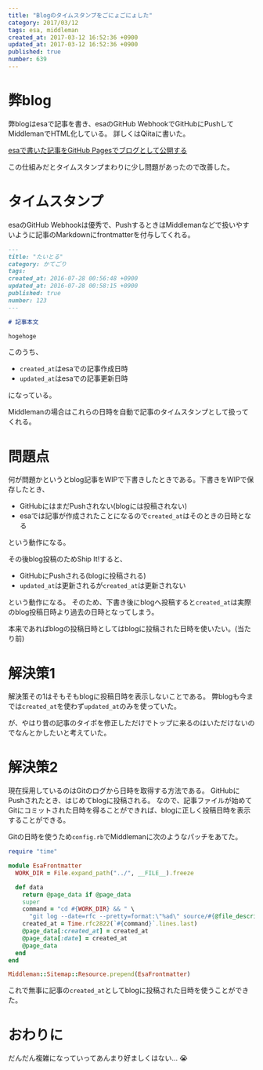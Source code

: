 ```yaml
---
title: "Blogのタイムスタンプをごにょごにょした"
category: 2017/03/12
tags: esa, middleman
created_at: 2017-03-12 16:52:36 +0900
updated_at: 2017-03-12 16:52:36 +0900
published: true
number: 639
---
```


# 弊blog
弊blogはesaで記事を書き、esaのGitHub WebhookでGitHubにPushしてMiddlemanでHTML化している。
詳しくはQiitaに書いた。

[esaで書いた記事をGitHub Pagesでブログとして公開する](http://qiita.com/nownabe/items/915c44f19d5806058419)

この仕組みだとタイムスタンプまわりに少し問題があったので改善した。

# タイムスタンプ
esaのGitHub Webhookは優秀で、PushするときはMiddlemanなどで扱いやすいように記事のMarkdownにfrontmatterを付与してくれる。

```markdown:article.html.md
---
title: "たいとる"
category: かてごり
tags: 
created_at: 2016-07-28 00:56:48 +0900
updated_at: 2016-07-28 00:58:15 +0900
published: true
number: 123
---

# 記事本文

hogehoge
```

このうち、

* `created_at`はesaでの記事作成日時
* `updated_at`はesaでの記事更新日時

になっている。

Middlemanの場合はこれらの日時を自動で記事のタイムスタンプとして扱ってくれる。

# 問題点
何が問題かというとblog記事をWIPで下書きしたときである。下書きをWIPで保存したとき、

* GitHubにはまだPushされない(blogには投稿されない)
* esaでは記事が作成されたことになるので`created_at`はそのときの日時となる

という動作になる。

その後blog投稿のためShip It!すると、

* GitHubにPushされる(blogに投稿される)
* `updated_at`は更新されるが`created_at`は更新されない

という動作になる。
そのため、下書き後にblogへ投稿すると`created_at`は実際のblog投稿日時より過去の日時となってしまう。

本来であればblogの投稿日時としてはblogに投稿された日時を使いたい。(当たり前)

# 解決策1
解決策その1はそもそもblogに投稿日時を表示しないことである。
弊blogも今までは`created_at`を使わず`updated_at`のみを使っていた。

が、やはり昔の記事のタイポを修正しただけでトップに来るのはいただけないのでなんとかしたいと考えていた。

# 解決策2
現在採用しているのはGitのログから日時を取得する方法である。
GitHubにPushされたとき、はじめてblogに投稿される。
なので、記事ファイルが始めてGitにコミットされた日時を得ることができれば、blogに正しく投稿日時を表示することができる。

Gitの日時を使うため`config.rb`でMiddlemanに次のようなパッチをあてた。

```rb:config.rb
require "time"

module EsaFrontmatter
  WORK_DIR = File.expand_path("../", __FILE__).freeze

  def data
    return @page_data if @page_data
    super
    command = "cd #{WORK_DIR} && " \
      "git log --date=rfc --pretty=format:\"%ad\" source/#{@file_descriptor.relative_path}"
    created_at = Time.rfc2822(`#{command}`.lines.last)
    @page_data[:created_at] = created_at
    @page_data[:date] = created_at
    @page_data
  end
end

Middleman::Sitemap::Resource.prepend(EsaFrontmatter)
```

これで無事に記事の`created_at`としてblogに投稿された日時を使うことができた。

# おわりに
だんだん複雑になっていってあんまり好ましくはない… :sob:
